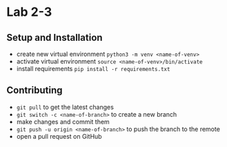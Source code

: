 # Lab 2-3

## Setup and Installation

- create new virtual environment `python3 -m venv <name-of-venv>`
- activate virtual environment `source <name-of-venv>/bin/activate`
- install requirements `pip install -r requirements.txt`

## Contributing

- `git pull` to get the latest changes
- `git switch -c <name-of-branch>` to create a new branch
- make changes and commit them
- `git push -u origin <name-of-branch>` to push the branch to the remote
- open a pull request on GitHub
